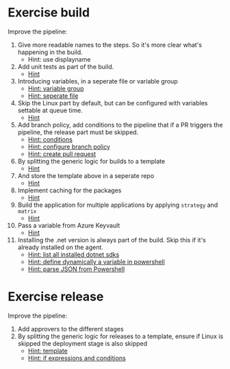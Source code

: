 # Exercise build
Improve the pipeline:
1. Give more readable names to the steps. So it's more clear what's happening in the build.
   - Hint: use displayname
1. Add unit tests as part of the build.
   - [Hint](https://learn.microsoft.com/en-us/dotnet/core/tools/dotnet-test)
1. Introducing variables, in a seperate file or variable group
   - [Hint: variable group](https://learn.microsoft.com/en-us/azure/devops/pipelines/library/variable-groups)
   - [Hint: seperate file](https://learn.microsoft.com/en-us/azure/devops/pipelines/yaml-schema/variables-template)
1. Skip the Linux part by default, but can be configured with variables settable at queue time.
   - [Hint](https://learn.microsoft.com/en-us/azure/devops/pipelines/yaml-schema/parameters)
1. Add branch policy, add conditions to the pipeline that if a PR triggers the pipeline, the release part must be skipped.
   - [Hint: conditions](https://learn.microsoft.com/en-us/azure/devops/pipelines/process/conditions)
   - [Hint: configure branch policy](https://learn.microsoft.com/en-us/azure/devops/repos/git/branch-policies)
   - [Hint: create pull request](https://learn.microsoft.com/en-us/azure/devops/repos/git/pull-requests)
1. By splitting the generic logic for builds to a template
   - [Hint](https://learn.microsoft.com/en-us/azure/devops/pipelines/process/templates)
1. And store the template above in a seperate repo
   - [Hint](https://learn.microsoft.com/en-us/azure/devops/pipelines/process/resources)
1. Implement caching for the packages
   - [Hint](https://learn.microsoft.com/en-us/azure/devops/pipelines/release/caching)
1. Build the application for multiple applications by applying `strategy` and `matrix` 
   - [Hint](https://docs.microsoft.com/en-us/azure/devops/pipelines/customize-pipeline#build-across-multiple-platforms)
1. Pass a variable from Azure Keyvault
   - [Hint](https://thomasthornton.cloud/2021/06/24/storing-and-retrieving-secrets-in-azure-keyvault-with-variable-groups-in-azure-devops-pipelines)
1. Installing the .net version is always part of the build. Skip this if it's already installed on the agent.
   - [Hint: list all installed dotnet sdks](https://learn.microsoft.com/en-us/dotnet/core/install/how-to-detect-installed-versions)
   - [Hint: define dynamically a variable in powershell](https://learn.microsoft.com/en-us/azure/devops/pipelines/process/variables)
   - [Hint: parse JSON from Powershell](https://techcommunity.microsoft.com/t5/core-infrastructure-and-security/parsing-json-with-powershell/ba-p/2768721)

# Exercise release
Improve the pipeline:
1. Add approvers to the different stages
1. By splitting the generic logic for releases to a template, ensure if Linux is skipped the deployment stage is also skipped
   - [Hint: template](https://learn.microsoft.com/en-us/azure/devops/pipelines/process/templates)
   - [Hint: if expressions and conditions](https://devblogs.microsoft.com/premier-developer/azure-devops-pipelines-if-expressions-and-conditions)
